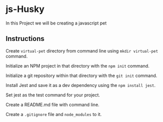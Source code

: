 # js-Husky

In this Project we will be creating a javascript pet

##  Instructions

Create  `virtual-pet` directory from command line 
using `mkdir virtual-pet` command.

Initialize an NPM project in that directory with
the `npm init` command.

Initialize a git repository within that directory 
with the `git init` command.

Install Jest and save it as a dev dependency using
the `npm install jest`.

Set jest as the test command for your project.

Create a README.md file with command line.

Create a `.gitignore`  file and `node_modules` to it.

